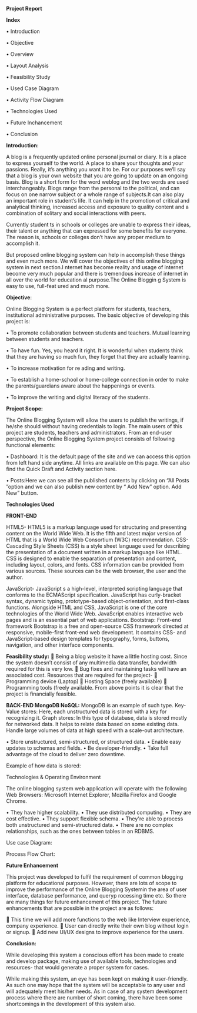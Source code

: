 **Project Report**

**Index**

•	Introduction

•	Objective

•	Overview

•	Layout Analysis

•	Feasibility Study

•	Used Case Diagram

•	Activity Flow Diagram

•	Technologies Used

•	Future Inchancement

•	Conclusion


**Introduction:**

A blog is a frequently updated online personal journal or diary. It is a place to express yourself to the world. A place to share your thoughts and your passions. Really, it’s anything you want it to be. For our purposes we’ll say that a blog is your own website that you are going to update on an ongoing basis. Blog is a short form for the word weblog and the two words are used interchangeably. Blogs range from the personal to the political, and can focus on one narrow subject or a whole range of subjects.It can also play an important role in student’s life. It can help in the promotion of critical and analytical thinking, increased access and exposure to quality content and a combination of solitary and social interactions with peers.

Currently student ts in schools or colleges are unable to express their ideas,
their talent or anything that can expressed for some benefits for everyone. The reason is, schools or colleges don’t have any proper medium to accomplish it.

But proposed online blogging system can help in accomplish these things and even much more. We will cover the objectives of this online blogging system in next section.I nternet has become reality and usage of internet become very much popular and there is tremendous increase of internet in all over the world for education al purpose.The Online Bloggin g System is easy to use, full-feat ured and much more.




**Objective**:

Online  Blogging System is a perfect platform for students, teachers, institutional administrative purposes.
The basic objective of developing this project is:

• To  promote  collaboration  between  students  and  teachers. Mutual  learning  between students and teachers.

• To  have  fun.  Yes,  you  heard  it  right.  It  is  wonderful  when  students  think  that  they  are having so much fun, they forget that they are actually learning.

• To increase motivation for re ading and writing.

• To   establish   a   home-school   or   home-college   connection   in   order   to   make   the
parents/guardians aware about  the happenings or events.

• To improve the writing and digital literacy of the students.



**Project Scope:**

The Online Blogging System will allow the users to publish the writings, if
he/she should without having credentials to login. The main users of this project are students, teachers and administrators.
From   an   end-user   perspective,   the   Online   Blogging   System   project   consists   of   following functional elements:

• Dashboard: It  is  the  default  page  of  the  site and  we  can  access  this  option  from  left hand side anytime. All links are available on this page. We can also find the Quick Draft
and Activity section here.

• Posts:Here we can see all the published contents by clicking on “All Posts
”option and we can also publish new content by “ Add New” option.
Add New” button.


**Technologies Used**

**FRONT-END**

HTML5- HTML5 is a markup language used for structuring and presenting content on the World Wide Web. It is the fifth and latest major version of HTML that is a World Wide Web Consortium (W3C) recommendation.
 CSS- Cascading Style Sheets (CSS) is a style sheet language used for describing the presentation of a document written in a markup language like HTML. CSS is designed to enable the separation of presentation and content, including layout, colors, and fonts. CSS information can be provided from various sources. These sources can be the web browser, the user and the author.

JavaScript- JavaScript s a high-level, interpreted scripting language that conforms to the ECMAScript specification. JavaScript has curly-bracket syntax, dynamic typing, prototype-based object-orientation, and first-class functions. Alongside HTML and CSS, JavaScript is one of the core technologies of the World Wide Web. JavaScript enables interactive web pages and is an essential part of web applications.
Bootstrap: Front-end framework Bootstrap is a free and open-source CSS framework directed at responsive, mobile-first front-end web development. It contains CSS- and JavaScript-based design templates for typography, forms, buttons, navigation, and other interface components.


 **Feasibility study:**
	Being a blog website it have a little hosting cost. Since the system doesn’t consist of any multimedia data transfer, bandwidth required for this is very low.
	Bug fixes and maintaining tasks will have an associated cost.
Resources that are required for the project-
	Programming device (Laptop)
	Hosting Space (freely available) 
	Programming tools (freely available.
    From above points it is clear that the project is financially feasible. 


**BACK-END MongoDB NoSQL:**
MongoDB is an example of such type. Key-Value stores: Here, each unstructured data is stored with a key for recognizing it. Graph stores: In this type of database, data is stored mostly for networked data. It helps to relate data based on some existing data. Handle large volumes of data at high speed with a scale-out architecture.



•	Store unstructured, semi-structured, or structured data.
•	Enable easy updates to schemas and fields.
•	Be developer-friendly.
•	Take full advantage of the cloud to deliver zero downtime.

Example of how data is stored:
 





Technologies & Operating Environment

The online blogging system web application will operate with the following Web Browsers:
Microsoft Internet Explorer, Mozilla Firefox and Google Chrome.



•	They have higher scalability.
•	They use distributed computing.
•	They are cost effective.
•	They support flexible schema.
•	They're able to process both unstructured and semi-structured data.
•	There are no complex relationships, such as the ones between tables in an RDBMS.



Use case Diagram:

 





 Process Flow Chart:




 








**Future Enhancement**

This project was developed to fulfil the requirement of common blogging platform for educational purposes. However, there are lots of scope to improve the performance of the Online Blogging Systemin the area of user interface, database performance, and queryp rocessing time etc. So there are many things for future enhancement of this project. The future enhancements that are possible in the project are as follows:

	This time we will add more functions to the web like Interview experience, company experience.
	User can directly write their own blog without login or signup.
	Add new UI/UX designs to improve experience for the users.





**Conclusion:**

While developing this system a conscious effort has been made to create and develop package, making use of available tools, technologies and resources- that would generate a proper system for cases.

While making this system, an eye has been kept on making it user-friendly. As such one may hope that the system will be acceptable to any user and will adequately meet his/her needs. As in case of any system development process where there are number of short coming, there have been some shortcomings in the development of this system also.

